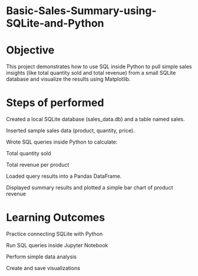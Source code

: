 # Basic-Sales-Summary-using-SQLite-and-Python

# Objective

This project demonstrates how to use SQL inside Python to pull simple sales insights (like total quantity sold and total revenue) from a small SQLite database and visualize the results using Matplotlib.

# Steps of performed 

Created a local SQLite database (sales_data.db) and a table named sales.

Inserted sample sales data (product, quantity, price).

Wrote SQL queries inside Python to calculate:

Total quantity sold

Total revenue per product

Loaded query results into a Pandas DataFrame.

Displayed summary results and plotted a simple bar chart of product revenue

# Learning Outcomes 

Practice connecting SQLite with Python

Run SQL queries inside Jupyter Notebook

Perform simple data analysis

Create and save visualizations

